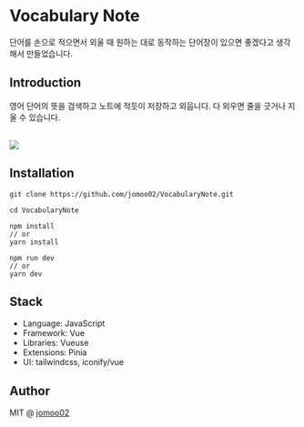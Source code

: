 # Vocabulary Note
단어를 손으로 적으면서 외울 때 원하는 대로 동작하는 단어장이 있으면 좋겠다고 생각해서 만들었습니다.

## Introduction
영어 단어의 뜻을 검색하고 노트에 적듯이 저장하고 외웁니다. 다 외우면 줄을 긋거나 지울 수 있습니다.  

<br />


<img src="https://user-images.githubusercontent.com/86420174/216611415-9957d440-0c89-4909-a353-7a3b27df2b90.gif">

<!-- 
<img src="https://user-images.githubusercontent.com/86420174/216611998-1d6699b8-bd5d-48a1-ada4-85e1c8a56ab4.png" width="30%"> -->



## Installation
```
git clone https://github.com/jomoo02/VocabularyNote.git
```

```
cd VocabularyNote
```

```
npm install
// or
yarn install
```

```
npm run dev
// or
yarn dev
```

## Stack
- Language: JavaScript
- Framework: Vue
- Libraries: Vueuse
- Extensions: Pinia
- UI: tailwindcss, iconify/vue  


## Author
MIT @ [jomoo02](https://github.com/jomoo02)
